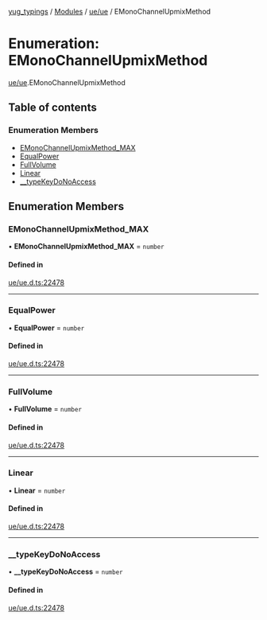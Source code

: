 [yug_typings](../README.md) / [Modules](../modules.md) / [ue/ue](../modules/ue_ue.md) / EMonoChannelUpmixMethod

# Enumeration: EMonoChannelUpmixMethod

[ue/ue](../modules/ue_ue.md).EMonoChannelUpmixMethod

## Table of contents

### Enumeration Members

- [EMonoChannelUpmixMethod\_MAX](ue_ue.EMonoChannelUpmixMethod.md#emonochannelupmixmethod_max)
- [EqualPower](ue_ue.EMonoChannelUpmixMethod.md#equalpower)
- [FullVolume](ue_ue.EMonoChannelUpmixMethod.md#fullvolume)
- [Linear](ue_ue.EMonoChannelUpmixMethod.md#linear)
- [\_\_typeKeyDoNoAccess](ue_ue.EMonoChannelUpmixMethod.md#__typekeydonoaccess)

## Enumeration Members

### EMonoChannelUpmixMethod\_MAX

• **EMonoChannelUpmixMethod\_MAX** = `number`

#### Defined in

[ue/ue.d.ts:22478](https://github.com/YugMetaverse/yug_typings/blob/25cad34/ue/ue.d.ts#L22478)

___

### EqualPower

• **EqualPower** = `number`

#### Defined in

[ue/ue.d.ts:22478](https://github.com/YugMetaverse/yug_typings/blob/25cad34/ue/ue.d.ts#L22478)

___

### FullVolume

• **FullVolume** = `number`

#### Defined in

[ue/ue.d.ts:22478](https://github.com/YugMetaverse/yug_typings/blob/25cad34/ue/ue.d.ts#L22478)

___

### Linear

• **Linear** = `number`

#### Defined in

[ue/ue.d.ts:22478](https://github.com/YugMetaverse/yug_typings/blob/25cad34/ue/ue.d.ts#L22478)

___

### \_\_typeKeyDoNoAccess

• **\_\_typeKeyDoNoAccess** = `number`

#### Defined in

[ue/ue.d.ts:22478](https://github.com/YugMetaverse/yug_typings/blob/25cad34/ue/ue.d.ts#L22478)
